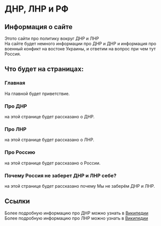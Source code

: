 # ДНР, ЛНР и РФ
## Информация о сайте 
Этото сайти про политику вокруг ДНР и ЛНР
<br>
На сайте будет немного информации про ДНР и ДНР и информация про военный конфикт на востоке Украины, и ответим на вопрос при чем тут Россия.

## Что будет на страницах:
### Главная 
На главной будет приветствие.
### Про ДНР
на этой странице будет рассказано о ДНР.
### Про ЛНР
на этой странице будет рассказано о ЛНР.
### Про Россию
на этой странице будет рассказано о России.
### Почему Россия не заберет ДНР и ЛНР себе?
на этой странице будет рассказано почему Мы не заберём ДНР и ЛНР.

## Ссылки
Более подробную информацию про ДНР можно узнать в [Википедии](https://ru.wikipedia.org/wiki/Донецкая_Народная_Республика)
<br>
Более подробную информацию про ЛНР можно узнать в [Википедии](https://ru.wikipedia.org/wiki/Луганская_Народная_Республика)
